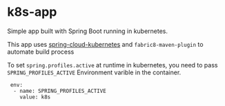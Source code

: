 # k8s-app
Simple app built with Spring Boot running in kubernetes.

This app uses [spring-cloud-kubernetes](https://github.com/spring-cloud/spring-cloud-kubernetes) and ``fabric8-maven-plugin`` to automate build process 

To set ``spring.profiles.active`` at runtime in kubernetes, you need to pass `SPRING_PROFILES_ACTIVE` Environment varible in the container.

```
 env:
  - name: SPRING_PROFILES_ACTIVE
    value: k8s

```
